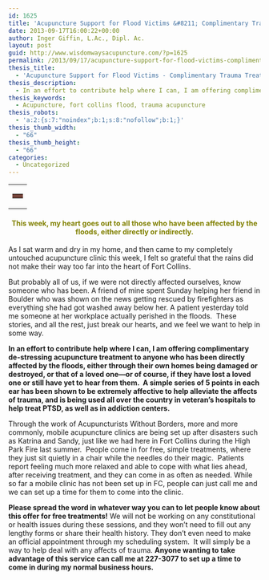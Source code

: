 ```yaml
---
id: 1625
title: 'Acupuncture Support for Flood Victims &#8211; Complimentary Trauma Treatments'
date: 2013-09-17T16:00:22+00:00
author: Inger Giffin, L.Ac., Dipl. Ac.
layout: post
guid: http://www.wisdomwaysacupuncture.com/?p=1625
permalink: /2013/09/17/acupuncture-support-for-flood-victims-complimentary-trauma-treatments/
thesis_title:
  - 'Acupuncture Support for Flood Victims - Complimentary Trauma Treatments'
thesis_description:
  - In an effort to contribute help where I can, I am offering complimentary de-stressing acupuncture treatment to anyone who has been directly affected by the floods
thesis_keywords:
  - Acupuncture, fort collins flood, trauma acupuncture
thesis_robots:
  - 'a:2:{s:7:"noindex";b:1;s:8:"nofollow";b:1;}'
thesis_thumb_width:
  - "66"
thesis_thumb_height:
  - "66"
categories:
  - Uncategorized
---
```

<table border="0" width="100%" cellspacing="0" cellpadding="0">
  <tr>
    <td align="left" valign="top">
      <table border="0" width="100%" cellspacing="0" cellpadding="0">
        <tr>
          <td align="center" valign="middle" bgcolor="#734339" height="1">
            <img src="https://imgssl.constantcontact.com/letters/images/1101116784221/S.gif" alt="" width="5" height="1" border="0" hspace="0" vspace="0" />
          </td>
        </tr>
      </table>
    </td>
  </tr>
</table>

<h4 style="text-align: center;">
  <span style="color: #808000;"><a style="color: #808000;" name="LETTER.BLOCK26"></a> <strong>This week, my heart goes out to all those who have been affected by the floods, either directly or indirectly.</strong> </span>
</h4>

As I sat warm and dry in my home, and then came to my completely untouched acupuncture clinic this week, I felt so grateful that the rains did not make their way too far into the heart of Fort Collins.

But probably all of us, if we were not directly affected ourselves, know someone who has been. A friend of mine spent Sunday helping her friend in Boulder who was shown on the news getting rescued by firefighters as everything she had got washed away below her. A patient yesterday told me someone at her workplace actually perished in the floods.  These stories, and all the rest, just break our hearts, and we feel we want to help in some way.

**In an effort to contribute help where I can, I am offering complimentary de-stressing acupuncture treatment to anyone who has been directly affected by the floods, either through their own homes being damaged or destroyed, or that of a loved one&#8212;or of course, if they have lost a loved one or still have yet to hear from them.  A simple series of 5 points in each ear has been shown to be extremely affective to help alleviate the affects of trauma, and is being used all over the country in veteran&#8217;s hospitals to help treat PTSD, as well as in addiction centers.**

Through the work of Acupuncturists Without Borders, more and more commonly, mobile acupuncture clinics are being set up after disasters such as Katrina and Sandy, just like we had here in Fort Collins during the High Park Fire last summer.  People come in for free, simple treatments, where they just sit quietly in a chair while the needles do their magic.  Patients report feeling much more relaxed and able to cope with what lies ahead, after receiving treatment, and they can come in as often as needed. While so far a mobile clinic has not been set up in FC, people can just call me and we can set up a time for them to come into the clinic.

**Please spread the word in whatever way you can to let people know about this offer for free treatments!** We will not be working on any constitutional or health issues during these sessions, and they won&#8217;t need to fill out any lengthy forms or share their health history. They don&#8217;t even need to make an official appointment through my scheduling system.  It will simply be a way to help deal with any affects of trauma. **Anyone wanting to take advantage of this service can call me at 227-3077 to set up a time to come in during my normal business hours.**